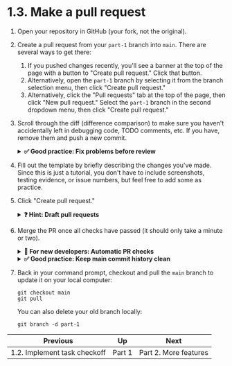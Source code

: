 # 1.3. Make a pull request

1. Open your repository in GitHub (your fork, not the original).
2. Create a pull request from your `part-1` branch into `main`. There are several ways to get there:
   1. If you pushed changes recently, you'll see a banner at the top of the page with a button to "Create pull request." Click that button.
   2. Alternatively, open the `part-1` branch by selecting it from the branch selection menu, then click "Create pull request."
   3. Alternatively, click the "Pull requests" tab at the top of the page, then click "New pull request." Select the `part-1` branch in the second dropdown menu, then click "Create pull request."
3. Scroll through the diff (difference comparison) to make sure you haven't accidentally left in debugging code, TODO comments, etc. If you have, remove them and push a new commit.
   <details>
   <summary><strong>✅ Good practice: Fix problems before review</strong></summary>

   You can do this step before or after creating the pull request. Just try to fix any problems before someone else reviews your code, so they can focus on the actual changes.
   </details>

4. Fill out the template by briefly describing the changes you've made. Since this is just a tutorial, you don't have to include screenshots, testing evidence, or issue numbers, but feel free to add some as practice.
5. Click "Create pull request."
   <details>
   <summary><strong>❓ Hint: Draft pull requests</strong></summary>

   You can also create "draft" pull requests for cases where you want the PR in place but aren't quite finished with making changes yet. The option is available by clicking the down arrow next to "Create pull request."
   </details>

6. Merge the PR once all checks have passed (it should only take a minute or two).
   <details>
   <summary><strong>🤔 For new developers: Automatic PR checks</strong></summary>

   We use GitHub Actions to run some automatic checks on every PR in this repo. They make sure that all files follow Prettier and ESLint rules and that all unit tests pass before you're allowed to merge. If one of these checks fails, investigate it by clicking on the Details link and try to fix the problem. If you're still stuck, feel free to reach out in **#onboarding** for help.
   </details>
   <details>
   <summary><strong>✅ Good practice: Keep main commit history clean</strong></summary>

   There are [multiple ways to merge a PR](https://docs.github.com/en/repositories/configuring-branches-and-merges-in-your-repository/configuring-pull-request-merges/about-merge-methods-on-github) on GitHub: merge commit, squash-and-merge, or rebase-and-merge. We generally recommend that you do one of the latter two in order to keep the `main` commit history clean. Your engineering manager will decide the policy for your project.
   </details>

7. Back in your command prompt, checkout and pull the `main` branch to update it on your local computer:
   ```shell
   git checkout main
   git pull
   ```
   You can also delete your old branch locally:
   ```shell
   git branch -d part-1
   ```

| Previous                     | Up     | Next                  |
| ---------------------------- | ------ | --------------------- |
| 1.2. Implement task checkoff | Part 1 | Part 2. More features |
